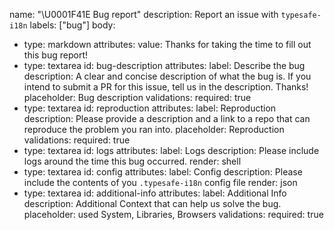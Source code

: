 name: "\U0001F41E Bug report"
description: Report an issue with `typesafe-i18n`
labels: ["bug"]
body:
  - type: markdown
    attributes:
      value: Thanks for taking the time to fill out this bug report!
  - type: textarea
    id: bug-description
    attributes:
      label: Describe the bug
      description: A clear and concise description of what the bug is. If you intend to submit a PR for this issue, tell us in the description. Thanks!
      placeholder: Bug description
    validations:
      required: true
  - type: textarea
    id: reproduction
    attributes:
      label: Reproduction
      description: Please provide a description and a link to a repo that can reproduce the problem you ran into.
      placeholder: Reproduction
    validations:
      required: true
  - type: textarea
    id: logs
    attributes:
      label: Logs
      description: Please include logs around the time this bug occurred.
      render: shell
  - type: textarea
    id: config
    attributes:
      label: Config
      description: Please include the contents of you `.typesafe-i18n` config file
      render: json
  - type: textarea
    id: additional-info
    attributes:
      label: Additional Info
      description: Additional Context that can help us solve the bug.
      placeholder: used System, Libraries, Browsers
    validations:
      required: true